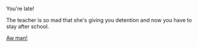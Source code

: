 You're late!

The teacher is so mad that she's giving you detention and now you have to stay after school.

[Aw man!](bad-day/bad-day.md)